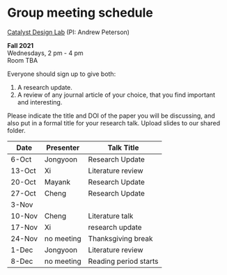 # Group meeting schedule #
[Catalyst Design Lab](http://brown.edu/go/catalyst) (PI: Andrew Peterson)

**Fall 2021**  
Wednesdays, 2 pm - 4 pm  
Room TBA

Everyone should sign up to give both:

1. A research update.
2. A review of any journal article of your choice, that you find important and interesting.

Please indicate the title and DOI of the paper you will be discussing, and also put in a formal title for your research talk. Upload slides to our shared folder.


| Date   |   Presenter   |   Talk Title                                              |
| ------ | ------------- | --------------------------------------------------------- |
| 6-Oct  | Jongyoon      | Research Update                                           |
| 13-Oct | Xi            |  Literature review                                        |
| 20-Oct | Mayank        | Research Update                                           |
| 27-Oct | Cheng         | Research Update                                           |
| 3-Nov  |               |                                                           |
| 10-Nov | Cheng         |  Literature talk                                          |
| 17-Nov | Xi            |research update                                            |
| 24-Nov | no meeting    | Thanksgiving break                                        |
| 1-Dec  | Jongyoon      | Literature review                                         |
| 8-Dec  | no meeting    | Reading period starts                                     |